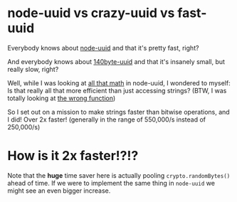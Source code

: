node-uuid vs crazy-uuid vs fast-uuid
=============

Everybody knows about [node-uuid](https://github.com/broofa/node-uuid) and that it's pretty fast, right?

And everybody knows about [140byte-uuid](https://gist.github.com/jed/982883) and that it's insanely small, but really slow, right?

Well, while I was looking at [all that math](https://github.com/broofa/node-uuid/blob/master/uuid.js#L85) in node-uuid, I wondered to myself:
Is that really all that more efficient than just accessing strings?
(BTW, I was totally looking at [the wrong function](https://github.com/broofa/node-uuid/blob/master/uuid.js#L196))

So I set out on a mission to make strings faster than bitwise operations, and I did! Over 2x faster! (generally in the range of 550,000/s instead of 250,000/s)

How is it 2x faster!?!?
=========

Note that the **huge** time saver here is actually pooling `crypto.randomBytes()` ahead of time.
If we were to implement the same thing in `node-uuid` we might see an even bigger increase.
